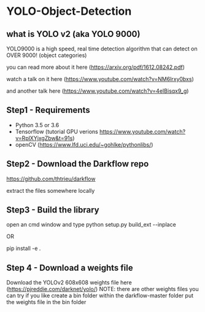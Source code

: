 # YOLO-Object-Detection
## what is YOLO v2 (aka YOLO 9000)
YOLO9000 is a high speed, real time detection algorithm that can detect on OVER 9000! (object categories)

you can read more about it here (https://arxiv.org/pdf/1612.08242.pdf)

watch a talk on it here (https://www.youtube.com/watch?v=NM6lrxy0bxs)

and another talk here (https://www.youtube.com/watch?v=4eIBisqx9_g)

## Step1 - Requirements
- Python 3.5 or 3.6
- Tensorflow (tutorial GPU verions https://www.youtube.com/watch?v=RplXYjxgZbw&t=91s)
- openCV (https://www.lfd.uci.edu/~gohlke/pythonlibs/)

## Step2 - Download the Darkflow repo
https://github.com/thtrieu/darkflow

extract the files somewhere locally

## Step3 - Build the library
open an cmd window and type
python setup.py build_ext --inplace

OR

pip install -e .

## Step 4 - Download a weights file
Download the YOLOv2 608x608 weights file here (https://pjreddie.com/darknet/yolo/)
NOTE: there are other weights files you can try if you like
create a bin folder within the darkflow-master folder
put the weights file in the bin folder
